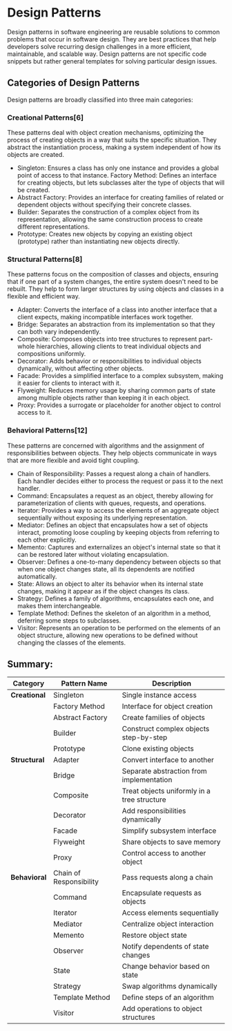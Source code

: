 # Design Patterns

Design patterns in software engineering are reusable solutions to common problems that occur in software design. They are best practices that help developers solve recurring design challenges in a more efficient, maintainable, and scalable way. Design patterns are not specific code snippets but rather general templates for solving particular design issues.

## Categories of Design Patterns

Design patterns are broadly classified into three main categories:

### **Creational Patterns[6]**

These patterns deal with object creation mechanisms, optimizing the process of creating objects in a way that suits the specific situation. They abstract the instantiation process, making a system independent of how its objects are created.

- Singleton: Ensures a class has only one instance and provides a global point of access to that instance.
  Factory Method: Defines an interface for creating objects, but lets subclasses alter the type of objects that will be created.
- Abstract Factory: Provides an interface for creating families of related or dependent objects without specifying their concrete classes.
- Builder: Separates the construction of a complex object from its representation, allowing the same construction process to create different representations.
- Prototype: Creates new objects by copying an existing object (prototype) rather than instantiating new objects directly.

### **Structural Patterns[8]**

These patterns focus on the composition of classes and objects, ensuring that if one part of a system changes, the entire system doesn't need to be rebuilt. They help to form larger structures by using objects and classes in a flexible and efficient way.

- Adapter: Converts the interface of a class into another interface that a client expects, making incompatible interfaces work together.
- Bridge: Separates an abstraction from its implementation so that they can both vary independently.
- Composite: Composes objects into tree structures to represent part-whole hierarchies, allowing clients to treat individual objects and compositions uniformly.
- Decorator: Adds behavior or responsibilities to individual objects dynamically, without affecting other objects.
- Facade: Provides a simplified interface to a complex subsystem, making it easier for clients to interact with it.
- Flyweight: Reduces memory usage by sharing common parts of state among multiple objects rather than keeping it in each object.
- Proxy: Provides a surrogate or placeholder for another object to control access to it.

### **Behavioral Patterns[12]**

These patterns are concerned with algorithms and the assignment of responsibilities between objects. They help objects communicate in ways that are more flexible and avoid tight coupling.

- Chain of Responsibility: Passes a request along a chain of handlers. Each handler decides either to process the request or pass it to the next handler.
- Command: Encapsulates a request as an object, thereby allowing for parameterization of clients with queues, requests, and operations.
- Iterator: Provides a way to access the elements of an aggregate object sequentially without exposing its underlying representation.
- Mediator: Defines an object that encapsulates how a set of objects interact, promoting loose coupling by keeping objects from referring to each other explicitly.
- Memento: Captures and externalizes an object's internal state so that it can be restored later without violating encapsulation.
- Observer: Defines a one-to-many dependency between objects so that when one object changes state, all its dependents are notified automatically.
- State: Allows an object to alter its behavior when its internal state changes, making it appear as if the object changes its class.
- Strategy: Defines a family of algorithms, encapsulates each one, and makes them interchangeable.
- Template Method: Defines the skeleton of an algorithm in a method, deferring some steps to subclasses.
- Visitor: Represents an operation to be performed on the elements of an object structure, allowing new operations to be defined without changing the classes of the elements.

## Summary:

| **Category**   | **Pattern Name**        | **Description**                             |
| -------------- | ----------------------- | ------------------------------------------- |
| **Creational** | Singleton               | Single instance access                      |
|                | Factory Method          | Interface for object creation               |
|                | Abstract Factory        | Create families of objects                  |
|                | Builder                 | Construct complex objects step-by-step      |
|                | Prototype               | Clone existing objects                      |
| **Structural** | Adapter                 | Convert interface to another                |
|                | Bridge                  | Separate abstraction from implementation    |
|                | Composite               | Treat objects uniformly in a tree structure |
|                | Decorator               | Add responsibilities dynamically            |
|                | Facade                  | Simplify subsystem interface                |
|                | Flyweight               | Share objects to save memory                |
|                | Proxy                   | Control access to another object            |
| **Behavioral** | Chain of Responsibility | Pass requests along a chain                 |
|                | Command                 | Encapsulate requests as objects             |
|                | Iterator                | Access elements sequentially                |
|                | Mediator                | Centralize object interaction               |
|                | Memento                 | Restore object state                        |
|                | Observer                | Notify dependents of state changes          |
|                | State                   | Change behavior based on state              |
|                | Strategy                | Swap algorithms dynamically                 |
|                | Template Method         | Define steps of an algorithm                |
|                | Visitor                 | Add operations to object structures         |
